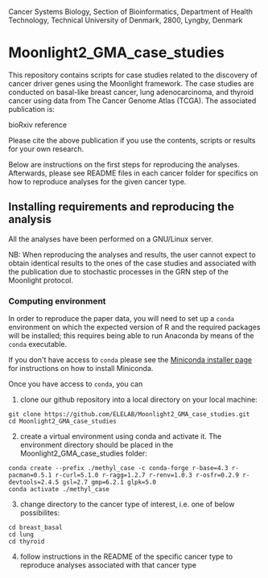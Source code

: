 
Cancer Systems Biology, Section of Bioinformatics, Department of Health Technology, Technical University of Denmark, 2800, Lyngby, Denmark

# Moonlight2_GMA_case_studies

This repository contains scripts for case studies related to the discovery of cancer driver genes using the Moonlight
framework. The case studies are conducted on basal-like breast cancer, lung adenocarcinoma, and thyroid cancer using 
data from The Cancer Genome Atlas (TCGA). The associated publication is:

bioRxiv reference

Please cite the above publication if you use the contents, scripts or results for your own research.

Below are instructions on the first steps for reproducing the analyses. Afterwards, please see README files in each 
cancer folder for specifics on how to reproduce analyses for the given cancer type.

## Installing requirements and reproducing the analysis

All the analyses have been performed on a GNU/Linux server.

NB: When reproducing the analyses and results, the user cannot expect to obtain identical results to the ones
of the case studies and associated with the publication due to stochastic processes in the GRN step of the Moonlight protocol. 

### Computing environment

In order to reproduce the paper data, you will need to set up a `conda` environment
on which the expected version of R and the required packages will be installed;
this requires being able to run Anaconda by means of the `conda` executable.

If you don't have access to `conda` please see the [Miniconda installer page](https://docs.conda.io/en/latest/miniconda.html) for instructions on how to install Miniconda.

Once you have access to `conda`, you can

1. clone our github repository into a local directory on your local machine:

```
git clone https://github.com/ELELAB/Moonlight2_GMA_case_studies.git
cd Moonlight2_GMA_case_studies
```

2. create a virtual environment using conda and activate it. 
The environment directory should be placed in the Moonlight2_GMA_case_studies folder:

```
conda create --prefix ./methyl_case -c conda-forge r-base=4.3 r-pacman=0.5.1 r-curl=5.1.0 r-ragg=1.2.7 r-renv=1.0.3 r-osfr=0.2.9 r-devtools=2.4.5 gsl=2.7 gmp=6.2.1 glpk=5.0
conda activate ./methyl_case
```

3. change directory to the cancer type of interest, i.e. one of below possibilites:

```
cd breast_basal
cd lung
cd thyroid
```

4. follow instructions in the README of the specific cancer type to reproduce analyses
associated with that cancer type

